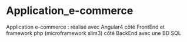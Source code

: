 # Application_e-commerce
Application e-commerce : réalisé avec Angular4 côté FrontEnd et framework php (microframework slim3) côté BackEnd avec une BD SQL
